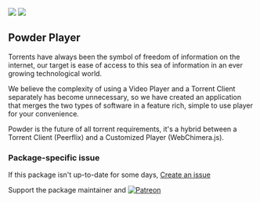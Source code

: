 [![](https://img.shields.io/chocolatey/v/powderplayer?color=green&label=powderplayer)](https://chocolatey.org/packages/powderplayer) [![](https://img.shields.io/chocolatey/dt/powderplayer)](https://chocolatey.org/packages/powderplayer)

## Powder Player
Torrents have always been the symbol of freedom of information on the internet, our target is ease of access to this sea of information in an ever growing technological world.

We believe the complexity of using a Video Player and a Torrent Client separately has become unnecessary, so we have created an application that merges the two types 
of software in a feature rich, simple to use player for your convenience.

Powder is the future of all torrent requirements, it's a hybrid between a Torrent Client (Peerflix) and a Customized Player (WebChimera.js).

### Package-specific issue
If this package isn't up-to-date for some days, [Create an issue](https://github.com/tunisiano187/Chocolatey-packages/issues/new/choose)

Support the package maintainer and [![Patreon](https://cdn.jsdelivr.net/gh/tunisiano187/Chocolatey-packages@d15c4e19c709e7148588d4523ffc6dd3cd3c7e5e/icons/patreon.png)](https://www.patreon.com/bePatron?u=39585820)
